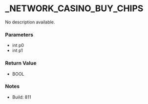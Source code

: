 # _NETWORK_CASINO_BUY_CHIPS

No description available.

### Parameters
* int p0
* int p1

### Return Value
* BOOL

### Notes
* Build: 811

